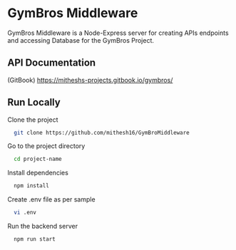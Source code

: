 
# GymBros Middleware

GymBros Middleware is a Node-Express server for creating APIs endpoints and accessing Database for the GymBros Project.

## API Documentation

(GitBook) https://mitheshs-projects.gitbook.io/gymbros/


## Run Locally

Clone the project

```bash
  git clone https://github.com/mithesh16/GymBroMiddleware
```

Go to the project directory

```bash
  cd project-name
```

Install dependencies

```bash
  npm install
```
Create .env file as per sample

```bash
  vi .env
```

Run the backend server 

```bash
  npm run start
```

